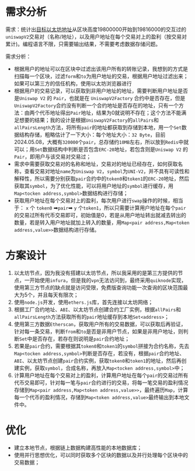 # 需求分析

需求：统计出[目标以太坊地址](https://etherscan.io/address/0xae2fc483527b8ef99eb5d9b44875f005ba1fae13)从区块高度19800000开始到19816000的交互过的`uniswapV2`交易对（名称/地址），以及用户地址在每个交易对上的盈利（按交易对累计)。编程语言不限，只需要输出结果，不需要考虑数据存储问题。

需求分析：

- 根据用户的地址可以在区块中过滤出该用户所有的转账记录，我想到的方式是扫描每一个区块，过滤`form`和`to`为用户地址的交易，根据用户地址过滤出来；如果可以第三方的信任机构，使用以太坊浏览器进行
- 根据用户的交易记录，可以获取到非用户地址的地址，需要判断用户地址是否是`Uniswap V2` 的 `Pair`，也就是在 `UniswapV2Factory` 合约中是否存在，但是`UniswapV2Factory`合约没有判断一个合约地址是否存在的地址，只有一个方法：由两个代币地址得出`Pair`地址，结果为0就说明不存在；这个方法不能满足想要的结果；我的设计是根据`UniswapV2Factory`的`allPairs`和`allPairsLength`方法，将所有`pair`的地址都获取到存储到本地，用一个`Set`数据结构存储，粗略估计了一下大小：每个地址大小：`32 Byte`，目前2024.05.08，大概有`320000`个`pair`，总存储约`10MB`左右，所以放到`Redis`中就可以；用`Set`数据结构中判断是否包含`ERC-20`地址，若包含则是`Uniswap V2` 的 `Pair`，即用户与该交易对交易过；
- 需求中需要获取交易对的名称和地址，交易对的地址已经存在，如何获取名称，查看交易对地址`name`为`Uniswap V2`，`symbol`为`UNI-V2`，并不具有可读性和解释性，所以需要分别获取`pair`合约中的`token0`和`token1`的`ERC-20`地址，然后获取其`symbol`，为了优化性能，可以将用户地址的`symbol`进行缓存，用`Map<tocken address,symbol>`数据结构进行存储；
- 获取用户地址在每个交易对上的盈利，每次用户进行`swap`操作的时候，相当于： `x` 个 `token0` ➡`pair`➡ `y` 个`token1`，所以只需要计算用户地址在每个`pair`的交易过所有代币交易即可，初始值是0，若是从用户地址转出就减去转出的数量，若是转入用户地址就加上转入的数量，用`Map<pair address,Map<token address,value>>`数据结构进行存储。

# 方案设计

1. 以太坊节点，因为我没有搭建以太坊节点，所以我采用的是第三方提供的节点，一开始使用`infura`，但是我的`vpn`无法访问到，最终采用`quiknode`实现，使用第三方节点的缺点就是访问受限，免费版查询功能一次查询的区块范围最大为5个，并且每天有限次；
2. 使用`node.js`开发，使用`ethers.js`库，首先连接以太坊网络；
3. 根据工厂合约地址、`ABI`、以太坊节点创建合约工厂实例，根据`allPairs`和`allPairsLength`方法获取所有的`pair`地址缓存到本地`Set<address>`；
4. 使用第三方数据`Etherscan`，获取用户所有的交易数据，可以获取后再验证，针对每一条交易，判断`from`和`to`是否是非用户节点，如果是非用户地址，则判断`Set`中是否存在，若存在则说明是`pair`合约地址；
5. 若果是`pair`合约，需要根据其`token0`和`token1`的`symbol`拼接为合约名称，先去`Map<tocken address,symbol>`判断是否存在，若没有，根据`pair`合约地址、`ABI`、以太坊节点创建`pair`合约实例，获取`token0`和`token1`的地址，然后再创建实例，获取`symbol`，合成名称，再放入`Map<tocken address,symbol>`中；
6. 计算用户地址在每个交易对上的盈利，计算用户地址在每个`pair`的交易过所有代币交易即可，针对每一笔与`pair`合约进行的交易，将每一笔交易的盈利情况存储到`Map<pair address,Map<token address,value>>`，最终遍历`Map`，计算每一个代币的盈利情况，存储到`Map<token address,value>`最终输出到本地文件中。

# 优化

- 建立本地节点，根据链上数据构建高性能的本地数据库；
- 使用并行思想优化，可以同时获取多个区块的数据以及并行处理每个区块中的交易数据；

